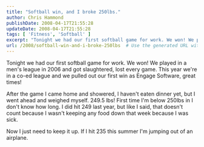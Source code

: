 ```yaml
---
title: "Softball win, and I broke 250lbs."
author: Chris Hammond
publishDate: 2008-04-17T21:55:28
updateDate: 2008-04-17T21:55:28
tags: [ 'Fitness', 'Softball' ]
excerpt: "Tonight we had our first softball game for work. We won! We played in a men's league in 2006 and got slaughtered, lost every game. This year we're in a co-ed league and we pulled out our first win as Engage Software, great times!  After the game I came home and showered, I haven't eaten dinner yet, but I went ahead and weighed myself. 249.5 lbs! First time I'm below 250lbs in I don't know how long. I did hit 249 last year, but like I said, that doesn't count because I wasn't keeping any food down that week because I was sick.  Now I just need to keep it up. If I hit 235 this summer I'm jumping out of an airplane. "
url: /2008/softball-win-and-i-broke-250lbs  # Use the generated URL with year
---
```

<p>Tonight we had our first softball game for work. We won! We played in a men's league in 2006 and got slaughtered, lost every game. This year we're in a co-ed league and we pulled out our first win as Engage Software, great times!</p> <p>After the game I came home and showered, I haven't eaten dinner yet, but I went ahead and weighed myself. 249.5 lbs! First time I'm below 250lbs in I don't know how long. I did hit 249 last year, but like I said, that doesn't count because I wasn't keeping any food down that week because I was sick.</p> <p>Now I just need to keep it up. If I hit 235 this summer I'm jumping out of an airplane.</p>
